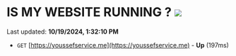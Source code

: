 # IS MY WEBSITE RUNNING ? [![](https://img.shields.io/static/v1?label=Sponsor&message=%E2%9D%A4&logo=GitHub&color=%23fe8e86)](https://github.com/sponsors/Youssef-Lehmam)

Last updated: **10/19/2024, 1:32:10 PM**

- `GET` [https://youssefservice.me](https://youssefservice.me) - **Up** (197ms)
